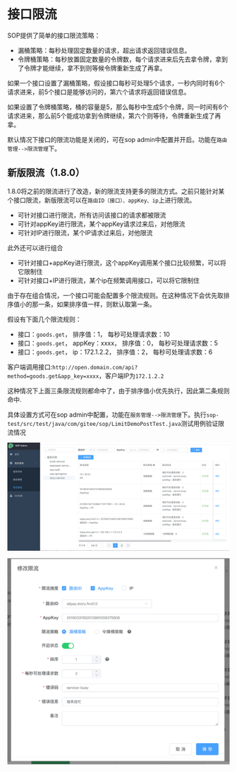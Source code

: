 # 接口限流

SOP提供了简单的接口限流策略：

- 漏桶策略：每秒处理固定数量的请求，超出请求返回错误信息。
- 令牌桶策略：每秒放置固定数量的令牌数，每个请求进来后先去拿令牌，拿到了令牌才能继续，拿不到则等候令牌重新生成了再拿。

如果一个接口设置了漏桶策略，假设接口每秒可处理5个请求，一秒内同时有6个请求进来，前5个接口是能够访问的，第六个请求将返回错误信息。

如果设置了令牌桶策略，桶的容量是5，那么每秒中生成5个令牌，同一时间有6个请求进来，那么前5个能成功拿到令牌继续，第六个则等待，令牌重新生成了再拿。

默认情况下接口的限流功能是关闭的，可在sop admin中配置并开启。功能在`路由管理-->限流管理`下。

## 新版限流（1.8.0）

1.8.0将之前的限流进行了改造，新的限流支持更多的限流方式。之前只能针对某个接口限流，新版限流可以在`路由ID（接口）、appKey、ip`上进行限流。

- 可针对接口进行限流，所有访问该接口的请求都被限流
- 可针对appKey进行限流，某个appKey请求过来后，对他限流
- 可针对IP进行限流，某个IP请求过来后，对他限流

此外还可以进行组合

- 可针对接口+appKey进行限流，这个appKey调用某个接口比较频繁，可以将它限制住
- 可针对接口+IP进行限流，某个ip在频繁调用接口，可以将它限制住

由于存在组合情况，一个接口可能会配置多个限流规则。在这种情况下会优先取排序值小的那一条，如果排序值一样，则默认取第一条。

假设有下面几个限流规则：

- 接口：`goods.get`， 排序值：1， 每秒可处理请求数：10
- 接口：`goods.get`， appKey：xxxx， 排序值：0， 每秒可处理请求数：5
- 接口：`goods.get`， ip：172.1.2.2， 排序值：2， 每秒可处理请求数：6

客户端调用接口:`http://open.domain.com/api?method=goods.get&app_key=xxxx`，客户端IP为`172.1.2.2`

这种情况下上面三条限流规则都命中了，由于排序值小优先执行，因此第二条规则命中.


具体设置方式可在sop admin中配置，功能在`服务管理-->限流管理`下。执行`sop-test/src/test/java/com/gitee/sop/LimitDemoPostTest.java`测试用例验证限流情况

![限流配置](images/10092_1.png "10092_1.png")

![限流配置](images/10092_2.png "10092_2.png")
